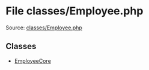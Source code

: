 File classes/Employee.php
=========

Source: [classes/Employee.php](https://github.com/PrestaShop/PrestaShop/blob/1.5.6.0/classes/Employee.php)


Classes
-------

* [EmployeeCore](class.EmployeeCore.md)

